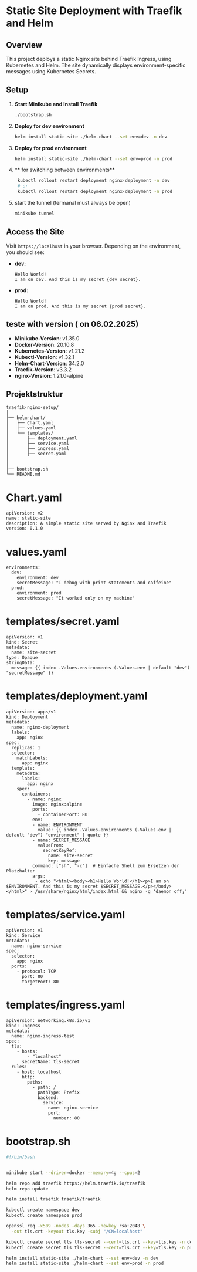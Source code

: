 
# Static Site Deployment with Traefik and Helm



## Overview
This project deploys a static Nginx site behind Traefik Ingress, using Kubernetes and Helm. The site dynamically displays environment-specific messages using Kubernetes Secrets.


## Setup
1. **Start Minikube and Install Traefik**
   ```bash
   ./bootstrap.sh
   ```

2. **Deploy for dev environment**
   ```bash
   helm install static-site ./helm-chart --set env=dev -n dev
   ```

3. **Deploy for prod environment**
   ```bash
   helm install static-site ./helm-chart --set env=prod -n prod
   ```

4. ** for switching between environments**
   ```bash
    kubectl rollout restart deployment nginx-deployment -n dev
    # or
    kubectl rollout restart deployment nginx-deployment -n prod
   ```

5. start the tunnel (termanal must always be open)
   ```bash
   minikube tunnel
   ```

## Access the Site
Visit `https://localhost` in your browser. Depending on the environment, you should see:

- **dev:**
  ```
  Hello World!
  I am on dev. And this is my secret {dev secret}.
  ```
- **prod:**
  ```
  Hello World!
  I am on prod. And this is my secret {prod secret}.
  ```

## teste with version ( on 06.02.2025)
- **Minikube-Version**: v1.35.0
- **Docker-Version**: 20.10.8
- **Kubernetes-Version**: v1.21.2
- **Kubectl-Version**: v1.32.1
- **Helm-Chart-Version**: 34.2.0
- **Traefik-Version**: v3.3.2
- **nginx-Version**: 1.21.0-alpine



## Projektstruktur
```
traefik-nginx-setup/
│
├── helm-chart/
│   ├── Chart.yaml
│   ├── values.yaml
│   └── templates/
│       ├── deployment.yaml
│       ├── service.yaml
│       ├── ingress.yaml
│       ├── secret.yaml
│
│
├── bootstrap.sh
└── README.md
```
# Chart.yaml
```
apiVersion: v2
name: static-site
description: A simple static site served by Nginx and Traefik
version: 0.1.0
```
# values.yaml
```
environments:
  dev:
    environment: dev
    secretMessage: "I debug with print statements and caffeine"
  prod:
    environment: prod
    secretMessage: "It worked only on my machine"
```
# templates/secret.yaml
```
apiVersion: v1
kind: Secret
metadata:
  name: site-secret
type: Opaque
stringData:
  message: {{ index .Values.environments (.Values.env | default "dev") "secretMessage" }}
```
# templates/deployment.yaml
```
apiVersion: apps/v1
kind: Deployment
metadata:
  name: nginx-deployment
  labels:
    app: nginx
spec:
  replicas: 1
  selector:
    matchLabels:
      app: nginx
  template:
    metadata:
      labels:
        app: nginx
    spec:
      containers:
        - name: nginx
          image: nginx:alpine
          ports:
            - containerPort: 80
          env:
          - name: ENVIRONMENT
            value: {{ index .Values.environments (.Values.env | default "dev") "environment" | quote }}
          - name: SECRET_MESSAGE
            valueFrom:
              secretKeyRef:
                name: site-secret
                key: message
          command: ["sh", "-c"]  # Einfache Shell zum Ersetzen der Platzhalter
          args:
           - echo "<html><body><h1>Hello World!</h1><p>I am on $ENVIRONMENT. And this is my secret $SECRET_MESSAGE.</p></body></html>" > /usr/share/nginx/html/index.html && nginx -g 'daemon off;'

```
# templates/service.yaml
```
apiVersion: v1
kind: Service
metadata:
  name: nginx-service
spec:
  selector:
    app: nginx
  ports:
    - protocol: TCP
      port: 80
      targetPort: 80
```
# templates/ingress.yaml
```
apiVersion: networking.k8s.io/v1
kind: Ingress
metadata:
  name: nginx-ingress-test
spec:
  tls:
    - hosts:
        - "localhost"
      secretName: tls-secret
  rules:
    - host: localhost
      http:
        paths:
          - path: /
            pathType: Prefix
            backend:
              service:
                name: nginx-service
                port:
                  number: 80

```

# bootstrap.sh
```bash
#!/bin/bash


minikube start --driver=docker --memory=4g --cpus=2

helm repo add traefik https://helm.traefik.io/traefik
helm repo update

helm install traefik traefik/traefik

kubectl create namespace dev
kubectl create namespace prod

openssl req -x509 -nodes -days 365 -newkey rsa:2048 \
  -out tls.crt -keyout tls.key -subj "/CN=localhost"

kubectl create secret tls tls-secret --cert=tls.crt --key=tls.key -n dev
kubectl create secret tls tls-secret --cert=tls.crt --key=tls.key -n prod

helm install static-site ./helm-chart --set env=dev -n dev
helm install static-site ./helm-chart --set env=prod -n prod

```